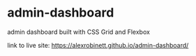 # admin-dashboard
admin dashboard built with CSS Grid and Flexbox

link to live site: https://alexrobinett.github.io/admin-dashboard/
